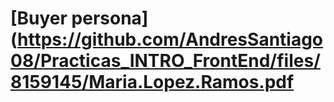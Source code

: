 # [Buyer persona](https://github.com/AndresSantiago08/Practicas_INTRO_FrontEnd/files/8159145/Maria.Lopez.Ramos.pdf
